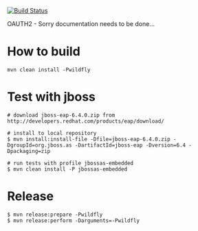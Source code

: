[![Build Status](https://travis-ci.org/adorsys/oauth.svg?branch=master)](https://travis-ci.org/adorsys/oauth)

OAUTH2 - Sorry documentation needs to be done...

# How to build

    mvn clean install -Pwildfly

# Test with jboss

```
# download jboss-eap-6.4.0.zip from http://developers.redhat.com/products/eap/download/

# install to local repository
$ mvn install:install-file -Dfile=jboss-eap-6.4.0.zip -DgroupId=org.jboss.as -DartifactId=jboss-eap -Dversion=6.4 -Dpackaging=zip

# run tests with profile jbossas-embedded
$ mvn clean install -P jbossas-embedded
```

# Release

```
$ mvn release:prepare -Pwildfly
$ mvn release:perform -Darguments=-Pwildfly
```
